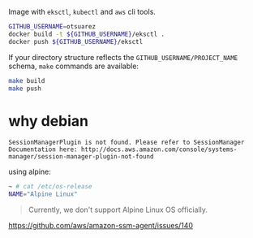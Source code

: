 
Image with `eksctl`, `kubectl` and `aws` cli tools.


```sh
GITHUB_USERNAME=otsuarez
docker build -t ${GITHUB_USERNAME}/eksctl .
docker push ${GITHUB_USERNAME}/eksctl
```

If your directory structure reflects the `GITHUB_USERNAME/PROJECT_NAME` schema, `make` commands are available:

```sh
make build
make push
```

# why debian


```
SessionManagerPlugin is not found. Please refer to SessionManager Documentation here: http://docs.aws.amazon.com/console/systems-manager/session-manager-plugin-not-found
```

using alpine:
```sh
~ # cat /etc/os-release
NAME="Alpine Linux"
```

> Currently, we don't support Alpine Linux OS officially.

https://github.com/aws/amazon-ssm-agent/issues/140

